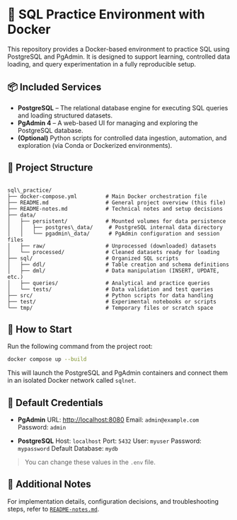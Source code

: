 # 🐘 SQL Practice Environment with Docker

This repository provides a Docker-based environment to practice SQL using PostgreSQL and PgAdmin. It is designed to support learning, controlled data loading, and query experimentation in a fully reproducible setup.

## 📦 Included Services

- **PostgreSQL** – The relational database engine for executing SQL queries and loading structured datasets.
- **PgAdmin 4** – A web-based UI for managing and exploring the PostgreSQL database.
- **(Optional)** Python scripts for controlled data ingestion, automation, and exploration (via Conda or Dockerized environments).

## 📁 Project Structure

```

sql\_practice/
├── docker-compose.yml         # Main Docker orchestration file
├── README.md                  # General project overview (this file)
├── README-notes.md            # Technical notes and setup decisions
├── data/
│   ├── persistent/            # Mounted volumes for data persistence
│   │   ├── postgres\_data/     # PostgreSQL internal data directory
│   │   └── pgadmin\_data/      # PgAdmin configuration and session files
│   ├── raw/                   # Unprocessed (downloaded) datasets
│   └── processed/             # Cleaned datasets ready for loading
├── sql/                       # Organized SQL scripts
│   ├── ddl/                   # Table creation and schema definitions
│   ├── dml/                   # Data manipulation (INSERT, UPDATE, etc.)
│   ├── queries/               # Analytical and practice queries
│   └── tests/                 # Data validation and test queries
├── src/                       # Python scripts for data handling
├── test/                      # Experimental notebooks or scripts
└── tmp/                       # Temporary files or scratch space

````

## 🚀 How to Start

Run the following command from the project root:

```bash
docker compose up --build
````

This will launch the PostgreSQL and PgAdmin containers and connect them in an isolated Docker network called `sqlnet`.

## 🔐 Default Credentials

* **PgAdmin**
  URL: [http://localhost:8080](http://localhost:8080)
  Email: `admin@example.com`
  Password: `admin`

* **PostgreSQL**
  Host: `localhost`
  Port: `5432`
  User: `myuser`
  Password: `mypassword`
  Default Database: `mydb`

> You can change these values in the `.env` file.

## 📖 Additional Notes

For implementation details, configuration decisions, and troubleshooting steps, refer to [`README-notes.md`](./README-notes.md).

